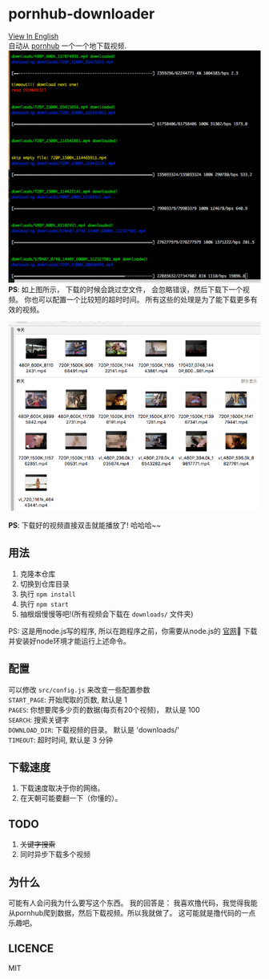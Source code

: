# pornhub-downloader
[View In English](./README.md)  
自动从 [pornhub](https://www.pornhub.com) 一个一个地下载视频.  
![progress](./readme/downloading.png)  
**PS**: 如上图所示， 下载的时候会跳过空文件， 会忽略错误，然后下载下一个视频。 你也可以配置一个比较短的超时时间。 所有这些的处理是为了能下载更多有效的视频。 

![downloads](./readme/files.png)   

**PS**: 下载好的视频直接双击就能播放了! 哈哈哈~~

## 用法
1. 克隆本仓库  
2. 切换到仓库目录  
3. 执行 `npm install`  
4. 执行 `npm start`  
5. 抽根烟慢慢等吧!(所有视频会下载在 `downloads/` 文件夹)  

PS: 这是用node.js写的程序, 所以在跑程序之前，你需要从node.js的 [官网](https://nodejs.org/en/) 下载并安装好node环境才能运行上述命令。

## 配置
可以修改 `src/config.js` 来改变一些配置参数  
`START_PAGE`: 开始爬取的页数, 默认是 1  
`PAGES`: 你想要爬多少页的数据(每页有20个视频)， 默认是 100  
`SEARCH`: 搜索关键字   
`DOWNLOAD_DIR`: 下载视频的目录。 默认是 'downloads/'  
`TIMEOUT`: 超时时间, 默认是 3 分钟

## 下载速度
1. 下载速度取决于你的网络。
2. 在天朝可能要翻一下（你懂的）。

## TODO
1. <del>关键字搜索</del>  
2. 同时异步下载多个视频

## 为什么
可能有人会问我为什么要写这个东西。 我的回答是： 我喜欢撸代码，我觉得我能从pornhub爬到数据，然后下载视频。所以我就做了。 这可能就是撸代码的一点乐趣吧。

## LICENCE
MIT